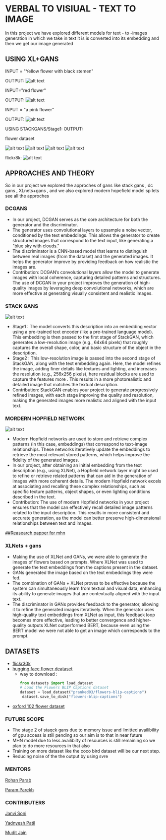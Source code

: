 # VERBAL TO VISIUAL - TEXT TO IMAGE
In this project we have explored different models for text - to -images generation in which we take in text it is is converted into its embedding and then we get our image generated

## USING XL+GANS
INPUT = "Yellow flower with black stemen"

OUTPUT:
![alt text](https://github.com/Captain-MUDIT/Verbal-to-Visual/blob/main/Screenshot%202024-10-19%20043938.png)

INPUT="red flower"

OUTPUT:
![alt text](https://github.com/Captain-MUDIT/Verbal-to-Visual/blob/main/Screenshot%202024-10-19%20044016.png)

INPUT = "a pink flower"

OUTPUT:
![alt text](https://github.com/Captain-MUDIT/Verbal-to-Visual/blob/main/Screenshot%202024-10-19%20044045.png)

USING STACKGANS/Stage1:
OUTPUT:

flower dataset

![alt text](https://github.com/Captain-MUDIT/Verbal-to-Visual/blob/main/Screenshot%202024-10-19%20045131.png)
![alt text](https://github.com/Captain-MUDIT/Verbal-to-Visual/blob/main/Screenshot%202024-10-19%20045201.png)
![alt text](https://github.com/Captain-MUDIT/Verbal-to-Visual/blob/main/Screenshot%202024-10-19%20045243.png)
![alt text](https://github.com/Captain-MUDIT/Verbal-to-Visual/blob/main/Screenshot%202024-10-19%20045315.png)

flickr8k:
![alt text](https://github.com/Captain-MUDIT/Verbal-to-Visual/blob/main/Screenshot%202024-10-19%20045517.png)

## APPROACHES AND THEORY
So in our project we explored the approches of gans like stack gans , dc gans , XLnets+gans , and we also explored modern hopefield 
model sp lets see all the approches

### DCGANS
* In our project, DCGAN serves as the core architecture for both the generator and the discriminator.
* The generator uses convolutional layers to upsample a noise vector, conditioned by the text embeddings. This allows the generator to create structured images that correspond to the text input, like generating a "blue sky with clouds."
* The discriminator is a CNN-based model that learns to distinguish between real images (from the dataset) and the generated images. It helps the generator improve by providing feedback on how realistic the images are.
* Contribution: DCGAN’s convolutional layers allow the model to generate images with local coherence, capturing detailed patterns and structures. The use of DCGAN in your project improves the generation of high-quality images by leveraging deep convolutional networks, which are more effective at generating visually consistent and realistic images.

### STACK GANS
![alt text](https://github.com/Captain-MUDIT/Verbal-to-Visual/blob/main/Screenshot%202024-10-19%20082508.png)
* Stage1 : The model converts this description into an embedding vector using a pre-trained text encoder (like a pre-trained language model). This embedding is then passed to the first stage of StackGAN, which generates a low-resolution image (e.g., 64x64 pixels) that roughly captures the overall shape, color, and basic structure of the object in the description.  
* Stage2 :  This low-resolution image is passed into the second stage of StackGAN, along with the text embedding again. Here, the model refines the image, adding finer details like textures and lighting, and increases the resolution (e.g., 256x256 pixels), here residual blocks are used to capture the features more . This results in a more photorealistic and detailed image that matches the textual description.
* Contribution: StackGAN enables your project to generate progressively refined images, with each stage improving the quality and resolution, making the generated images more realistic and aligned with the input text.
### MORDERN HOPFIELD NETWORK
![alt text](https://github.com/Captain-MUDIT/Verbal-to-Visual/blob/main/Screenshot%202024-10-19%20083656.png)
* Modern Hopfield networks are used to store and retrieve complex patterns (in this case, embeddings) that correspond to text-image relationships. These networks iteratively update the embeddings to retrieve the most relevant stored patterns, which helps improve the fidelity of the generated images.
* In our project, after obtaining an initial embedding from the text description (e.g., using XLNet), a Hopfield network layer might be used to refine or retrieve related patterns that can aid in the generation of images with more coherent details. The modern Hopfield network excels at associating and recalling these complex relationships, such as specific texture patterns, object shapes, or even lighting conditions described in the text.
* Contribution: The use of modern Hopfield networks in your project ensures that the model can effectively recall detailed image patterns related to the input description. This results in more consistent and accurate generation, as the model can better preserve high-dimensional relationships between text and images.

[##Reasearch papper for mhn](https://arxiv.org/pdf/2208.04441)

### XLNets + gans
* Making the use of XLNet and GANs, we were able to generate the images of flowers based on prompts. 
Where XLNet was used to generate the text embeddings from the captions present in the dataset.
* GANs generated the image based on the text embeddings they were fed.
* The combination of GANs + XLNet proves to be effective    because the system can simultaneously learn from textual and visual data, enhancing its ability to generate images that are contextually aligned with the input text. 
* The discriminator in GANs provides feedback to the generator, allowing it to refine the generated images iteratively. When the generator uses high-quality text embeddings from XLNet as input, this feedback loop becomes more effective, leading to better convergence and higher-quality outputs
XLNet outperformed BERT, because even using the BERT model we were not able to get an image which corresponds to the prompt.

## DATASETS
* [flickr30k](https://www.kaggle.com/datasets/hsankesara/flickr-image-dataset)
* [hugging face flower deataset](https://huggingface.co/datasets/pranked03/flowers-blip-captions/viewer/default/train?p=62)
  * way to download :
    ```python
    from datasets import load_dataset
    # Load the Flowers BLIP Captions dataset
    dataset = load_dataset("pranked03/flowers-blip-captions")
     dataset.save_to_disk("flowers-blip-captions")

* [oxford 102 flower dataset](https://www.robots.ox.ac.uk/~vgg/data/flowers/102/)

### FUTURE SCOPE
* The stage 2 of staqck gans due to memory issue and limitted availibility of gpu access is still pending so our aim is to that in near future 
* MHN model due to less availibilty of resources is still remaining so we plan to do more resources in that also
* Training on more dataset like the coco bird dataset will be our next step.
* Reducing noise of the the output by using svre 

### MENTORS
[Rohan Parab](https://github.com/Rohan20-10)

[Param Parekh](https://github.com/Param1304)

### CONTRIBUTERS

[Janvi Soni]()

[Yadnyesh Patil](https://github.com/YoLynx)

[Mudit Jain]()




